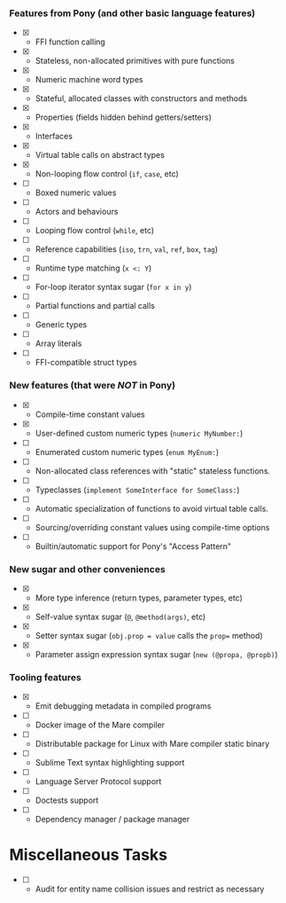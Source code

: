 ### Features from Pony (and other basic language features)

- [x] - FFI function calling
- [x] - Stateless, non-allocated primitives with pure functions
- [x] - Numeric machine word types
- [x] - Stateful, allocated classes with constructors and methods
- [x] - Properties (fields hidden behind getters/setters)
- [x] - Interfaces
- [x] - Virtual table calls on abstract types
- [x] - Non-looping flow control (`if`, `case`, etc)
- [ ] - Boxed numeric values
- [ ] - Actors and behaviours
- [ ] - Looping flow control (`while`, etc)
- [ ] - Reference capabilities (`iso`, `trn`, `val`, `ref`, `box`, `tag`)
- [ ] - Runtime type matching (`x <: Y`)
- [ ] - For-loop iterator syntax sugar (`for x in y`)
- [ ] - Partial functions and partial calls
- [ ] - Generic types
- [ ] - Array literals
- [ ] - FFI-compatible struct types

### New features (that were *NOT* in Pony)

- [x] - Compile-time constant values
- [x] - User-defined custom numeric types (`numeric MyNumber:`)
- [ ] - Enumerated custom numeric types (`enum MyEnum:`)
- [ ] - Non-allocated class references with "static" stateless functions.
- [ ] - Typeclasses (`implement SomeInterface for SomeClass:`)
- [ ] - Automatic specialization of functions to avoid virtual table calls.
- [ ] - Sourcing/overriding constant values using compile-time options
- [ ] - Builtin/automatic support for Pony's "Access Pattern"

### New sugar and other conveniences

- [x] - More type inference (return types, parameter types, etc)
- [x] - Self-value syntax sugar (`@`, `@method(args)`, etc)
- [x] - Setter syntax sugar (`obj.prop = value` calls the `prop=` method)
- [x] - Parameter assign expression syntax sugar (`new (@propa, @propb)`)

### Tooling features

- [x] - Emit debugging metadata in compiled programs
- [ ] - Docker image of the Mare compiler
- [ ] - Distributable package for Linux with Mare compiler static binary
- [ ] - Sublime Text syntax highlighting support
- [ ] - Language Server Protocol support
- [ ] - Doctests support
- [ ] - Dependency manager / package manager

# Miscellaneous Tasks

- [ ] - Audit for entity name collision issues and restrict as necessary
